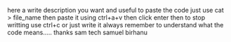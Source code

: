 here a write description you want and useful to paste the code just use cat > file_name
then paste it using ctrl+a+v then click enter then to stop writting use ctrl+c or just write it
always remember to understand what the code means..... thanks 
sam tech samuel birhanu
